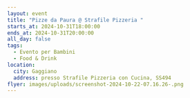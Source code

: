 ```yaml
---
layout: event
title: "Pizze da Paura @ Strafile Pizzeria "
starts_at: 2024-10-31T18:00:00
ends_at: 2024-10-31T20:00:00
all_day: false
tags:
  - Evento per Bambini
  - Food & Drink
location:
  city: Gaggiano
  address: presso Strafile Pizzeria con Cucina, SS494
flyer: images/uploads/screenshot-2024-10-22-07.16.26-.png
---
```

